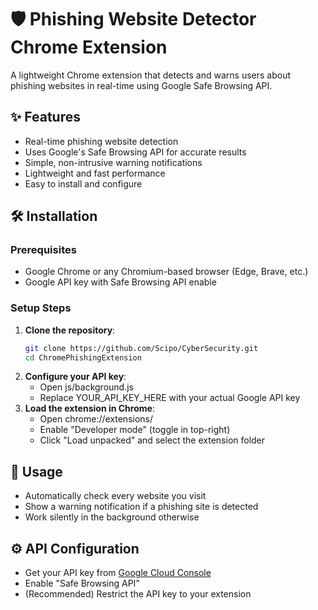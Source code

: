 # 🛡️ Phishing Website Detector Chrome Extension

A lightweight Chrome extension that detects and warns users about phishing websites in real-time using Google Safe Browsing API.

## ✨ Features
- Real-time phishing website detection
- Uses Google's Safe Browsing API for accurate results
- Simple, non-intrusive warning notifications
- Lightweight and fast performance
- Easy to install and configure

## 🛠️ Installation

### Prerequisites
- Google Chrome or any Chromium-based browser (Edge, Brave, etc.)
- Google API key with Safe Browsing API enable

### Setup Steps
1. **Clone the repository**:
   ```bash
   git clone https://github.com/Scipo/CyberSecurity.git
   cd ChromePhishingExtension
2. **Configure your API key**:
   - Open js/background.js
   - Replace YOUR_API_KEY_HERE with your actual Google API key
3. **Load the extension in Chrome**:
   - Open chrome://extensions/
   - Enable "Developer mode" (toggle in top-right)
   - Click "Load unpacked" and select the extension folder
## 📌 Usage
   - Automatically check every website you visit
   - Show a warning notification if a phishing site is detected
   - Work silently in the background otherwise
## ⚙️ API Configuration
   - Get your API key from [Google Cloud Console](https://console.cloud.google.com/)
   - Enable "Safe Browsing API"
   - (Recommended) Restrict the API key to your extension
